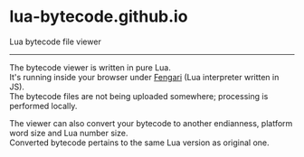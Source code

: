 # lua-bytecode.github.io
Lua bytecode file viewer  
<hr>

The bytecode viewer is written in pure Lua.  
It's running inside your browser under [Fengari](https://fengari.io/) (Lua interpreter written in JS).  
The bytecode files are not being uploaded somewhere; processing is performed locally.  

The viewer can also convert your bytecode to another endianness, platform word size and Lua number size.  
Converted bytecode pertains to the same Lua version as original one.
